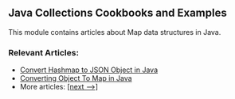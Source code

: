 ## Java Collections Cookbooks and Examples

This module contains articles about Map data structures in Java.

### Relevant Articles:
- [Convert Hashmap to JSON Object in Java](https://www.baeldung.com/java-convert-hashmap-to-json-object)
- [Converting Object To Map in Java](https://www.baeldung.com/java-convert-object-to-map)
- More articles: [[next -->]](/core-java-modules/core-java-collections-maps-2)
